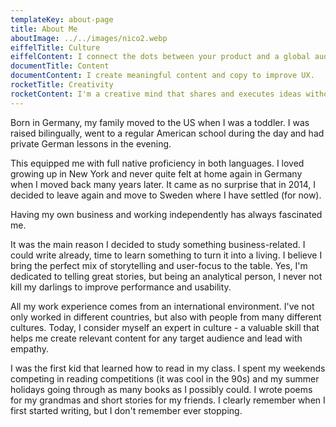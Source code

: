 ```yaml
---
templateKey: about-page
title: About Me
aboutImage: ../../images/nico2.webp
eiffelTitle: Culture
eiffelContent: I connect the dots between your product and a global audience.
documentTitle: Content
documentContent: I create meaningful content and copy to improve UX.
rocketTitle: Creativity
rocketContent: I'm a creative mind that shares and executes ideas without hesitation.
---
```

Born in Germany, my family moved to the US when I was a toddler. I was raised bilingually, went to a regular American school during the day and had private German lessons in the evening.

This equipped me with full native proficiency in both languages. I loved growing up in New York and never quite felt at home again in Germany when I moved back many years later. It came as no surprise that in 2014, I decided to leave again and move to Sweden where I have settled (for now).

Having my own business and working independently has always fascinated me.

It was the main reason I decided to study something business-related. I could write already, time to learn something to turn it into a living. I believe I bring the perfect mix of storytelling and user-focus to the table. Yes, I'm dedicated to telling great stories, but being an analytical person, I never not kill my darlings to improve performance and usability.

All my work experience comes from an international environment. I've not only worked in different countries, but also with people from many different cultures. Today, I consider myself an expert in culture - a valuable skill that helps me create relevant content for any target audience and lead with empathy.

I was the first kid that learned how to read in my class. I spent my weekends competing in reading competitions (it was cool in the 90s) and my summer holidays going through as many books as I possibly could. I wrote poems for my grandmas and short stories for my friends. I clearly remember when I first started writing, but I don't remember ever stopping.